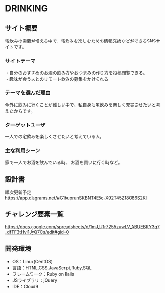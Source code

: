 # DRINKING

## サイト概要
宅飲みの需要が増える中で、宅飲みを楽しむための情報交換などができるSNSサイトです。

### サイトテーマ
・自分のおすすめのお酒の飲み方やおつまみの作り方を投稿閲覧できる。<br>
・趣味が会う人とのリモート飲みの募集をかけられる
### テーマを選んだ理由
今外に飲みに行くことが難しい中で、私自身も宅飲みを楽しく充実させたいと考えたからです。

### ターゲットユーザ
一人での宅飲みを楽しくさせたいと考えている人。

### 主な利用シーン
家で一人でお酒を飲んでいる時。
お酒を買いに行く時など。
## 設計書
順次更新予定<br>
https://app.diagrams.net/#G1buprunSKBNT4E5c-X92T45Z18O86S2KI

## チャレンジ要素一覧
https://docs.google.com/spreadsheets/d/1mJ_U1r7255zuwLV_ABUEBKY3q7_dfTF3tHvl1JyQ7Cs/edit#gid=0

## 開発環境
- OS：Linux(CentOS)
- 言語：HTML,CSS,JavaScript,Ruby,SQL
- フレームワーク：Ruby on Rails
- JSライブラリ：jQuery
- IDE：Cloud9
